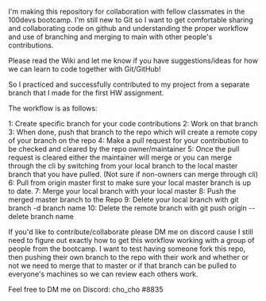 I'm making this repository for collaboration with fellow classmates in the 100devs bootcamp. I'm still new to Git so I want to get comfortable sharing and collaborating code on github and understanding the proper workflow and use of branching and merging to main with other people's contributions. 

Please read the Wiki and let me know if you have suggestions/ideas for how we can learn to code together with Git/GitHub!

So I practiced and successfully contributed to my project from a separate branch that I made for the first HW assignment. 

The workflow is as follows:

1: Create specific branch for your code contributions
2: Work on that branch
3: When done, push that branch to the repo which will create a remote copy of your branch on the repo
4: Make a pull request for your contribution to be checked and cleared by the repo owner/maintainer
5: Once the pull request is cleared either the maintainer will merge or you can merge through the cli by switching from your local branch to the local master branch that you have pulled. (Not sure if non-owners can merge through cli)
6: Pull from origin master first to make sure your local master branch is up to date.
7: Merge your local branch with your local master
8: Push the merged master branch to the Repo
9: Delete your local branch with git branch -d branch name
10: Delete the remote branch with git push origin --delete branch name

If you'd like to contribute/collaborate please DM me on discord cause I still need to figure out exactly how to get this workflow working with a group of people from the bootcamp. I want to test having someone fork this repo, then pushing their own branch to the repo with their work and whether or not we need to merge that to master or if that branch can be pulled to everyone's machines so we can review each others work. 

Feel free to DM me on Discord: cho_cho #8835
